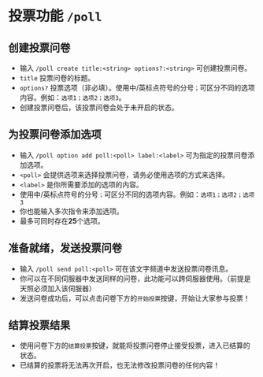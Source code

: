 # 投票功能 `/poll`
## 创建投票问卷
- 输入 `/poll create title:<string> options?:<string>` 可创建投票问卷。
- `title` 投票问卷的标题。
- `options?` 投票选项（非必填）。使用中/英标点符号的分号`；`可区分不同的选项内容。例如：`选项1；选项2；选项3`。
- 创建投票问卷后，该投票问卷会处于未开启的状态。

## 为投票问卷添加选项
- 输入 `/poll option add poll:<poll> label:<label>` 可为指定的投票问卷添加选项。
- `<poll>` 会提供选项来选择投票问卷，请务必使用选项的方式来选择。
- `<label>` 是你所需要添加的选项的内容。
- 使用中/英标点符号的分号`；`可区分不同的选项内容。例如：`选项1；选项2；选项3`
- 你也能输入多次指令来添加选项。
- 最多可同时存在**25**个选项。

## 准备就绪，发送投票问卷
- 输入 `/poll send poll:<poll>` 可在该文字频道中发送投票问卷讯息。
- 你可以在不同伺服器中发送同样的问卷，此功能可以跨伺服器使用。（前提是天照必须加入该伺服器）
- 发送问卷成功后，可以点击问卷下方的`开始投票`按键，开始让大家参与投票！

## 结算投票结果
- 使用问卷下方的`结算投票`按键，就能将投票问卷停止接受投票，进入已结算的状态。
- 已结算的投票将无法再次开启，也无法修改投票问卷的任何内容！